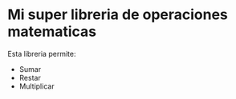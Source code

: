 # Mi super libreria de operaciones matematicas

Esta libreria permite:
- Sumar
- Restar
- Multiplicar